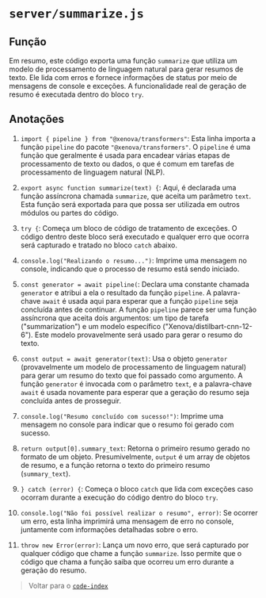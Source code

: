 # `server/summarize.js`

## Função

Em resumo, este código exporta uma função `summarize` que utiliza um modelo de processamento de linguagem natural para gerar resumos de texto. Ele lida com erros e fornece informações de status por meio de mensagens de console e exceções. A funcionalidade real de geração de resumo é executada dentro do bloco `try`.

## Anotações

1. `import { pipeline } from "@xenova/transformers"`: Esta linha importa a função `pipeline` do pacote `"@xenova/transformers"`. O `pipeline` é uma função que geralmente é usada para encadear várias etapas de processamento de texto ou dados, o que é comum em tarefas de processamento de linguagem natural (NLP).

2. `export async function summarize(text) {`: Aqui, é declarada uma função assíncrona chamada `summarize`, que aceita um parâmetro `text`. Esta função será exportada para que possa ser utilizada em outros módulos ou partes do código.

3. `try {`: Começa um bloco de código de tratamento de exceções. O código dentro deste bloco será executado e qualquer erro que ocorra será capturado e tratado no bloco `catch` abaixo.

4. `console.log("Realizando o resumo...")`: Imprime uma mensagem no console, indicando que o processo de resumo está sendo iniciado.

5. `const generator = await pipeline(`: Declara uma constante chamada `generator` e atribui a ela o resultado da função `pipeline`. A palavra-chave `await` é usada aqui para esperar que a função `pipeline` seja concluída antes de continuar. A função `pipeline` parece ser uma função assíncrona que aceita dois argumentos: um tipo de tarefa ("summarization") e um modelo específico ("Xenova/distilbart-cnn-12-6"). Este modelo provavelmente será usado para gerar o resumo do texto.

6. `const output = await generator(text)`: Usa o objeto `generator` (provavelmente um modelo de processamento de linguagem natural) para gerar um resumo do texto que foi passado como argumento. A função `generator` é invocada com o parâmetro `text`, e a palavra-chave `await` é usada novamente para esperar que a geração do resumo seja concluída antes de prosseguir.

7. `console.log("Resumo concluído com sucesso!")`: Imprime uma mensagem no console para indicar que o resumo foi gerado com sucesso.

8. `return output[0].summary_text`: Retorna o primeiro resumo gerado no formato de um objeto. Presumivelmente, `output` é um array de objetos de resumo, e a função retorna o texto do primeiro resumo (`summary_text`).

9. `} catch (error) {`: Começa o bloco `catch` que lida com exceções caso ocorram durante a execução do código dentro do bloco `try`.

10. `console.log("Não foi possível realizar o resumo", error)`: Se ocorrer um erro, esta linha imprimirá uma mensagem de erro no console, juntamente com informações detalhadas sobre o erro.

11. `throw new Error(error)`: Lança um novo erro, que será capturado por qualquer código que chame a função `summarize`. Isso permite que o código que chama a função saiba que ocorreu um erro durante a geração do resumo.

> Voltar para o [`code-index`](../../code-index.md)
